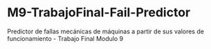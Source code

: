 # M9-TrabajoFinal-Fail-Predictor
Predictor de fallas mecánicas de máquinas a partir de sus valores de funcionamiento - Trabajo Final Modulo 9
